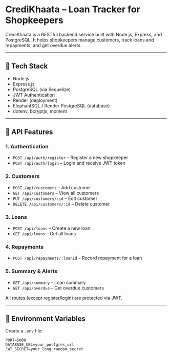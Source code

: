 # CrediKhaata – Loan Tracker for Shopkeepers

CrediKhaata is a RESTful backend service built with Node.js, Express, and PostgreSQL. It helps shopkeepers manage customers, track loans and repayments, and get overdue alerts.

---

## 🔧 Tech Stack

- Node.js
- Express.js
- PostgreSQL (via Sequelize)
- JWT Authentication
- Render (deployment)
- ElephantSQL / Render PostgreSQL (database)
- dotenv, bcryptjs, moment

---

## 🧪 API Features

### 1. Authentication
- `POST /api/auth/register` – Register a new shopkeeper
- `POST /api/auth/login` – Login and receive JWT token

### 2. Customers
- `POST /api/customers` – Add customer
- `GET /api/customers` – View all customers
- `PUT /api/customers/:id` – Edit customer
- `DELETE /api/customers/:id` – Delete customer

### 3. Loans
- `POST /api/loans` – Create a new loan
- `GET /api/loans` – Get all loans

### 4. Repayments
- `POST /api/repayments/:loanId` – Record repayment for a loan

### 5. Summary & Alerts
- `GET /api/summary` – Loan summary
- `GET /api/overdue` – Get overdue customers

All routes (except register/login) are protected via JWT.

---

## 🔐 Environment Variables

Create a `.env` file:

```env
PORT=5000
DATABASE_URL=your_postgres_url
JWT_SECRET=your_long_random_secret
